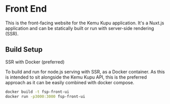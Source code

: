 # Front End
This is the front-facing website for the Kemu Kupu application. It's a Nuxt.js application and can be statically built or run with server-side rendering (SSR).

## Build Setup

SSR with Docker (preferred)

To build and run for node.js serving with SSR, as a Docker container. As this is intended to sit alongside the Kemu Kupu API, this is the preferred approach as it can be easily combined with docker compose.

```bash
docker build -t fsp-front-ui
docker run -p3000:3000 fsp-front-ui
```